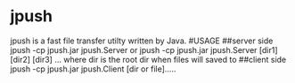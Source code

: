 # jpush
jpush is a fast file transfer utilty written by Java.
#USAGE
##server side
jpush -cp jpush.jar jpush.Server
or
jpush -cp jpush.jar jpush.Server [dir1] [dir2] [dir3] ...
where dir is the root dir when files will saved to
##client side
jpush -cp jpush.jar jpush.Client <serverip> [dir or file].....


